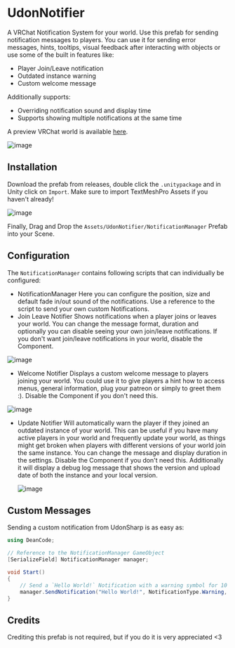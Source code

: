# UdonNotifier
A VRChat Notification System for your world. Use this prefab for sending notification messages to players. You can use it for sending error messages, hints, tooltips, visual feedback after interacting with objects or use some of the built in features like:
* Player Join/Leave notification
* Outdated instance warning
* Custom welcome message

Additionally supports:
* Overriding notification sound and display time
* Supports showing multiple notifications at the same time

A preview VRChat world is available [here](https://vrchat.com/home/world/wrld_b0cb0277-4e43-45e5-89be-ba671fa25562). 

![image](https://github.com/user-attachments/assets/a5ae01a2-f3e9-49af-b2f5-c7e97f8be93b)

## Installation
Download the prefab from releases, double click the `.unitypackage` and in Unity click on `Import`. Make sure to import TextMeshPro Assets if you haven't already!

![image](https://github.com/danielfvm/UdonNotifier/assets/23420640/57282709-bd87-4bf2-8345-422ff77d4c95)

Finally, Drag and Drop the `Assets/UdonNotifier/NotificationManager` Prefab into your Scene.

## Configuration
The `NotificationManager` contains following scripts that can individually be configured:
* NotificationManager
  Here you can configure the position, size and default fade in/out sound of the notifications.
  Use a reference to the script to send your own custom Notifications. 
* Join Leave Notifier
  Shows notifications when a player joins or leaves your world. You can change the message format, duration and optionally you can disable seeing your own join/leave notifications. If you don't want join/leave notifications in your world, disable the Component.
  
![image](https://github.com/user-attachments/assets/371cdb40-1826-4295-9b53-443b98b6d3a2)
  
* Welcome Notifier
  Displays a custom welcome message to players joining your world. You could use it to give players a hint how to access menus, general information, plug your patreon or simply to greet them :). Disable the Component if you don't need this.
  
![image](https://github.com/user-attachments/assets/e69c59ca-8543-464b-b2b5-bf2f7a24a6f9)

* Update Notifier
  Will automatically warn the player if they joined an outdated instance of your world. This can be useful if you have many active players in your world and frequently update your world, as things might get broken when players with different versions of your world join the same instance. You can change the message and display duration in the settings. Disable the Component if you don't need this. Additionally it will display a debug log message that shows the version and upload date of both the instance and your local version.
  
  ![image](https://github.com/danielfvm/UdonNotifier/assets/23420640/af8b40af-605e-4f3b-aadb-67a5940e9865)

## Custom Messages
Sending a custom notification from UdonSharp is as easy as:
```cs
using DeanCode;

// Reference to the NotificationManager GameObject
[SerializeField] NotificationManager manager;

void Start()
{
    // Send a `Hello World!` Notification with a warning symbol for 10 seconds
    manager.SendNotification("Hello World!", NotificationType.Warning, 10);
}
```

## Credits
Crediting this prefab is not required, but if you do it is very appreciated <3 
